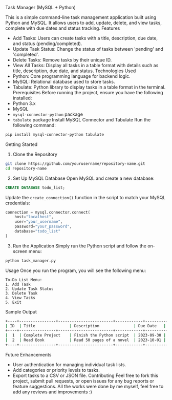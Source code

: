Task Manager (MySQL + Python)


This is a simple command-line task management application built using Python and MySQL. It allows users to add, update, delete, and view tasks, complete with due dates and status tracking.
Features
- Add Tasks: Users can create tasks with a title, description, due date, and status (pending/completed).
- Update Task Status: Change the status of tasks between 'pending' and 'completed'.
- Delete Tasks: Remove tasks by their unique ID.
- View All Tasks: Display all tasks in a table format with details such as title, description, due date, and status.
Technologies Used
- Python: Core programming language for backend logic.
- MySQL: Relational database used to store tasks.
- Tabulate: Python library to display tasks in a table format in the terminal.
Prerequisites
Before running the project, ensure you have the following installed:
- Python 3.x
- MySQL
- `mysql-connector-python` package
- `tabulate` package
Install MySQL Connector and Tabulate
Run the following command:
```bash
pip install mysql-connector-python tabulate
```
Getting Started
1. Clone the Repository
```bash
git clone https://github.com/yourusername/repository-name.git
cd repository-name
```
2. Set Up MySQL Database
Open MySQL and create a new database:
```sql
CREATE DATABASE todo_list;
```
Update the `create_connection()` function in the script to match your MySQL credentials:
```python
connection = mysql.connector.connect(
    host="localhost",
    user="your_username",
    password="your_password",
    database="todo_list"
)
```
3. Run the Application
Simply run the Python script and follow the on-screen menu:
```bash
python task_manager.py
```
Usage
Once you run the program, you will see the following menu:
```
To-Do List Menu:
1. Add Task
2. Update Task Status
3. Delete Task
4. View Tasks
5. Exit
```

Sample Output
```bash
+----+----------------+------------------------+------------+------------+---------------------+-------+
| ID  | Title          		| Description           	| Due Date   | Status    | Created At          |
+----+----------------+------------------------+------------+------------+---------------------+-------+
|  1  | Complete Project    | Finish the Python script  | 2023-09-30 | pending   | 2023-09-25 14:12:30 |
|  2  | Read Book           | Read 50 pages of a novel  | 2023-10-01 | completed | 2023-09-25 14:13:45 |
+----+----------------+------------------------+------------+------------+---------------------+-------+
```
Future Enhancements
- User authentication for managing individual task lists.
- Add categories or priority levels to tasks.
- Export tasks to a CSV or JSON file.
Contributing
Feel free to fork this project, submit pull requests, or open issues for any bug reports or feature suggestions.
All the works were done by me myself, feel free to add any reviews and improvements :)
